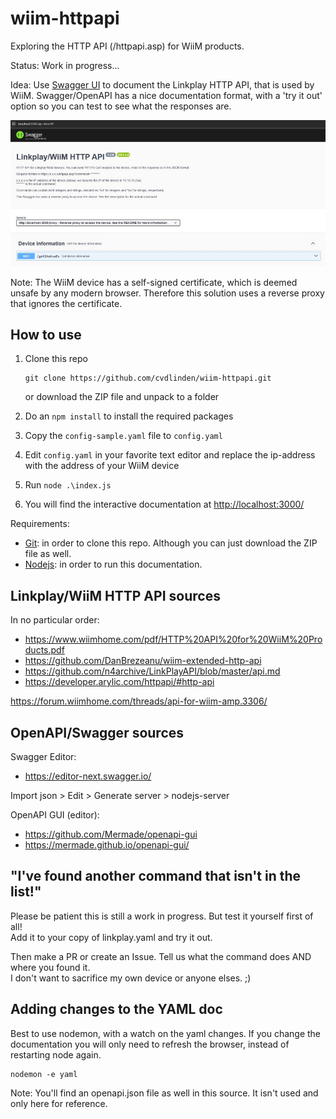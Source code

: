 # wiim-httpapi

Exploring the HTTP API (/httpapi.asp) for WiiM products.

Status: Work in progress...

Idea: Use [Swagger UI](https://swagger.io/tools/swagger-ui/) to document the Linkplay HTTP API, that is used by WiiM.
Swagger/OpenAPI has a nice documentation format, with a 'try it out' option so you can test to see what the responses are.

![Swagger UI](./assets/Screenshot%202025-02-08%20030405.jpg)

Note: The WiiM device has a self-signed certificate, which is deemed unsafe by any modern browser. Therefore this solution uses a reverse proxy that ignores the certificate.

## How to use

1. Clone this repo

   ```shell
   git clone https://github.com/cvdlinden/wiim-httpapi.git
   ```  

   or download the ZIP file and unpack to a folder
2. Do an ```npm install``` to install the required packages
3. Copy the ```config-sample.yaml``` file to ```config.yaml```
4. Edit ```config.yaml``` in your favorite text editor and replace the ip-address with the address of your WiiM device
5. Run ```node .\index.js```
6. You will find the interactive documentation at <http://localhost:3000/>

Requirements:

* [Git](https://git-scm.com/): in order to clone this repo. Although you can just download the ZIP file as well.
* [Nodejs](https://nodejs.org/): in order to run this documentation.

## Linkplay/WiiM HTTP API sources

In no particular order:

* <https://www.wiimhome.com/pdf/HTTP%20API%20for%20WiiM%20Products.pdf>
* <https://github.com/DanBrezeanu/wiim-extended-http-api>
* <https://github.com/n4archive/LinkPlayAPI/blob/master/api.md>
* <https://developer.arylic.com/httpapi/#http-api>

<https://forum.wiimhome.com/threads/api-for-wiim-amp.3306/>

## OpenAPI/Swagger sources

Swagger Editor:

* <https://editor-next.swagger.io/>

Import json > Edit > Generate server > nodejs-server

OpenAPI GUI (editor):

* <https://github.com/Mermade/openapi-gui>
* <https://mermade.github.io/openapi-gui/>

## "I've found another command that isn't in the list!"

Please be patient this is still a work in progress. But test it yourself first of all!  
Add it to your copy of linkplay.yaml and try it out.

Then make a PR or create an Issue. Tell us what the command does AND where you found it.  
I don't want to sacrifice my own device or anyone elses. ;)

## Adding changes to the YAML doc

Best to use nodemon, with a watch on the yaml changes. If you change the documentation you will only need to refresh the browser, instead of restarting node again.

```shell
nodemon -e yaml
```

Note: You'll find an openapi.json file as well in this source. It isn't used and only here for reference.
